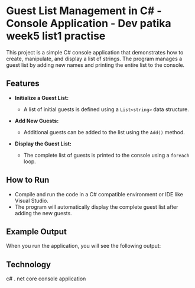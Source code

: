 

# Guest List Management in C# - Console Application - Dev patika week5 list1 practise

This project is a simple C# console application that demonstrates how to create, manipulate, and display a list of strings. The program manages a guest list by adding new names and printing the entire list to the console.

## Features

- **Initialize a Guest List:**
  - A list of initial guests is defined using a `List<string>` data structure.

- **Add New Guests:**
  - Additional guests can be added to the list using the `Add()` method.

- **Display the Guest List:**
  - The complete list of guests is printed to the console using a `foreach` loop.

## How to Run

- Compile and run the code in a C# compatible environment or IDE like Visual Studio.
- The program will automatically display the complete guest list after adding the new guests.

## Example Output

When you run the application, you will see the following output:

## Technology
 c# . net core console application

